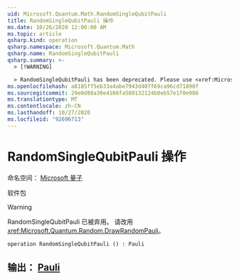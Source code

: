 ```yaml
---
uid: Microsoft.Quantum.Math.RandomSingleQubitPauli
title: RandomSingleQubitPauli 操作
ms.date: 10/26/2020 12:00:00 AM
ms.topic: article
qsharp.kind: operation
qsharp.namespace: Microsoft.Quantum.Math
qsharp.name: RandomSingleQubitPauli
qsharp.summary: >-
  > [!WARNING]

  > RandomSingleQubitPauli has been deprecated. Please use <xref:Microsoft.Quantum.Random.DrawRandomPauli> instead.
ms.openlocfilehash: a8185ff5eb33a4abe7943d407f69ca96cd71890f
ms.sourcegitcommit: 29e0d88a30e4166fa580132124b0eb57e1f0e986
ms.translationtype: MT
ms.contentlocale: zh-CN
ms.lasthandoff: 10/27/2020
ms.locfileid: "92696713"
---
```

# <a name="randomsinglequbitpauli-operation"></a>RandomSingleQubitPauli 操作

命名空间： [Microsoft 量子](xref:Microsoft.Quantum.Math)

软件包 [](https://nuget.org/packages/)


> [!WARNING]
> RandomSingleQubitPauli 已被弃用。 请改用 <xref:Microsoft.Quantum.Random.DrawRandomPauli>。



```qsharp
operation RandomSingleQubitPauli () : Pauli
```


## <a name="output--pauli"></a>输出： [Pauli](xref:microsoft.quantum.lang-ref.pauli)


